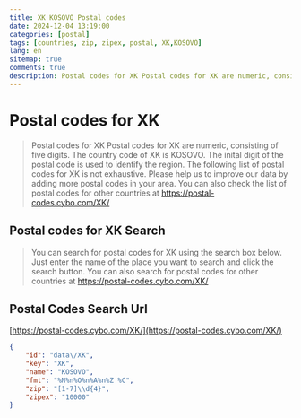 ```yaml
---
title: XK KOSOVO Postal codes 
date: 2024-12-04 13:19:00
categories: [postal]
tags: [countries, zip, zipex, postal, XK,KOSOVO]
lang: en
sitemap: true
comments: true
description: Postal codes for XK Postal codes for XK are numeric, consisting of five digits. The country code of XK is KOSOVO. The inital digit of the postal code is used to identify the region. The following list of postal codes for XK is not exhaustive. Please help us to improve our data by adding more postal codes in your area. You can also check the list of postal codes for other countries at https://postal-codes.cybo.com/XK/
---
```


# Postal codes for XK
> Postal codes for XK Postal codes for XK are numeric, consisting of five digits. The country code of XK is KOSOVO. The inital digit of the postal code is used to identify the region. The following list of postal codes for XK is not exhaustive. Please help us to improve our data by adding more postal codes in your area. You can also check the list of postal codes for other countries at https://postal-codes.cybo.com/XK/

## Postal codes for XK Search 
> You can search for postal codes for XK using the search box below. Just enter the name of the place you want to search and click the search button. You can also search for postal codes for other countries at https://postal-codes.cybo.com/XK/

## Postal Codes Search Url

[https://postal-codes.cybo.com/XK/](https://postal-codes.cybo.com/XK/)
```json
{
    "id": "data\/XK",
    "key": "XK",
    "name": "KOSOVO",
    "fmt": "%N%n%O%n%A%n%Z %C",
    "zip": "[1-7]\\d{4}",
    "zipex": "10000"
}
```
